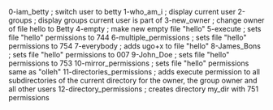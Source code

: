 0-iam_betty ; switch user to betty
1-who_am_i ; display current user
2-groups ; display groups current user is part of
3-new_owner ; change owner of file hello to Betty
4-empty ; make new empty file "hello"
5-execute ; sets file "hello" permissions to 744
6-multiple_permissions ; sets file "hello" permissions to 754
7-everybody ; adds ugo+x to file "hello"
8-James_Bons ; sets file "hello" permissions to 007
9-John_Doe ; sets file "hello" permissions to 753
10-mirror_permissions ; sets file "hello" permissions same as "olleh"
11-directories_permissions ; adds execute permission to all subdirectories of the current directory for the owner, the group owner and all other users
12-directory_permissions ; creates directory my_dir with 751 permissions
